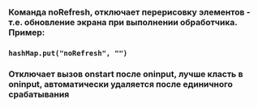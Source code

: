 ### Команда noRefresh, отключает перерисовку элементов - т.е. обновление экрана при выполнении обработчика. Пример:
### `hashMap.put("noRefresh", "")`

### Отключает вызов onstart после oninput, лучше класть в oninput, автоматически удаляется после единичного срабатывания

